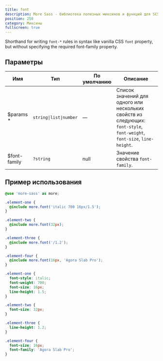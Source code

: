 ```yaml
---
title: font
description: More Sass - библиотека полезных миксинов и функций для SCSS.
position: 250
category: Миксины
fullscreen: true
---
```


Shorthand for writing `font-*` rules in syntax like vanilla CSS `font` property, but without specifying the required font-family property.

## Параметры

| Имя                                         | Тип                    | По умолчанию | Описание                                                                                                                 |
|---------------------------------------------|------------------------|--------------|--------------------------------------------------------------------------------------------------------------------------|
| $params <span class="text-red-600">*</span> | `string\|list\|number` | —            | Список значений для одного или нескольких свойств из следующих: `font-style`, `font-weight`, `font-size`, `line-height`. |
| $font-family                                | `?string`              | null         | Значение свойства `font-family`.                                                                                         |

## Пример использования

<code-group>

  <code-block label="SCSS" active>

  ```scss
  @use 'more-sass' as more;

  .element-one {
  	@include more.font('italic 700 16px/1.5');
  }

  .element-two {
  	@include more.font(32px);
  }

  .element-three {
  	@include more.font('/1.2');
  }

  .element-four {
  	@include more.font(16px, 'Agora Slab Pro');
  }
  ```

  </code-block>

  <code-block label="Результат">

  ```css
  .element-one {
  	font-style: italic;
  	font-weight: 700;
  	font-size: 16px;
  	line-height: 1.5;
  }

  .element-two {
  	font-size: 32px;
  }

  .element-three {
  	line-height: 1.2;
  }

  .element-four {
  	font-size: 16px;
  	font-family: 'Agora Slab Pro';
  }
  ```

  </code-block>

</code-group>
